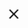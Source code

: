 <svg xmlns="http://www.w3.org/2000/svg" width="17" height="17" viewBox="0 0 17 17">
  <defs>
    <style>
      .cls-1 {
        fill-rule: evenodd;
      }
    </style>
  </defs>
  <path class="cls-1" d="M293.539,12.1l15.469,15.366-1.547,1.537L291.992,13.642Z" transform="translate(-292 -12)"/>
  <path class="cls-1" d="M291.992,27.369L307.461,12l1.547,1.537L293.539,28.905Z" transform="translate(-292 -12)"/>
</svg>
